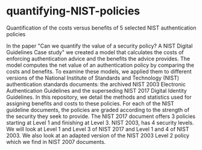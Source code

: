 # quantifying-NIST-policies
Quantification of the costs versus benefits of 5 selected NIST authentication policies

In the paper "Can we quantify the value of a security policy? A NIST Digital Guidelines Case study" we created a model that calculates the costs of enforcing authentication advice and the benefits the advice provides. The model computes the net value of an authentication policy by comparing the costs and benefits. To examine these models, we applied them to different versions of the National Institute of Standards and Technology (NIST) authentication standards documents: the archived NIST 2003 Electronic Authentication Guidelines and the superseding NIST 2017 Digital Identity Guidelines. In this repository, we detail the methods and statistics used for assigning benefits and costs to these policies. For each of the NIST guideline documents, the policies are graded according to the strength of the security they seek to provide. The NIST 2017 document offers 3 policies starting at Level 1 and finishing at Level 3. NIST 2003, has 4 security levels. We will look at Level 1 and Level 3 of NIST 2017 and Level 1 and 4 of NIST 2003. We also look at an adapted version of the NIST 2003 Level 2 policy which we find in NIST 2007 documents.   
